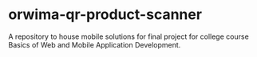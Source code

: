 # orwima-qr-product-scanner
A repository to house mobile solutions for final project for college course Basics of Web and Mobile Application Development.
